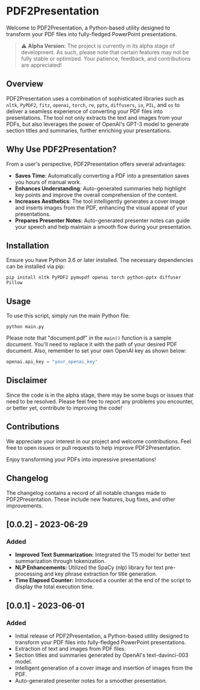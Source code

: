 # PDF2Presentation

Welcome to PDF2Presentation, a Python-based utility designed to transform your PDF files into fully-fledged PowerPoint presentations.

> :warning: **Alpha Version:** The project is currently in its alpha stage of development. As such, please note that certain features may not be fully stable or optimized. Your patience, feedback, and contributions are appreciated!

## Overview

PDF2Presentation uses a combination of sophisticated libraries such as `nltk`, `PyPDF2`, `fitz`, `openai`, `torch`, `re`, `pptx`, `diffusers`, `io`, `PIL`, and `os` to deliver a seamless experience of converting your PDF files into presentations. The tool not only extracts the text and images from your PDFs, but also leverages the power of OpenAI's GPT-3 model to generate section titles and summaries, further enriching your presentations.

## Why Use PDF2Presentation?

From a user's perspective, PDF2Presentation offers several advantages:

- **Saves Time**: Automatically converting a PDF into a presentation saves you hours of manual work.
- **Enhances Understanding**: Auto-generated summaries help highlight key points and improve the overall comprehension of the content.
- **Increases Aesthetics**: The tool intelligently generates a cover image and inserts images from the PDF, enhancing the visual appeal of your presentations.
- **Prepares Presenter Notes**: Auto-generated presenter notes can guide your speech and help maintain a smooth flow during your presentation.
  
## Installation

Ensure you have Python 3.6 or later installed. The necessary dependencies can be installed via pip:

```shell
pip install nltk PyPDF2 pymupdf openai torch python-pptx diffuser Pillow
```

## Usage

To use this script, simply run the main Python file:

```shell
python main.py
```

Please note that "document.pdf" in the `main()` function is a sample document. You'll need to replace it with the path of your desired PDF document. Also, remember to set your own OpenAI key as shown below:

```python
openai.api_key = "your_openai_key"
```

## Disclaimer

Since the code is in the alpha stage, there may be some bugs or issues that need to be resolved. Please feel free to report any problems you encounter, or better yet, contribute to improving the code!

## Contributions

We appreciate your interest in our project and welcome contributions. Feel free to open issues or pull requests to help improve PDF2Presentation.

Enjoy transforming your PDFs into impressive presentations!

## Changelog

The changelog contains a record of all notable changes made to PDF2Presentation. These include new features, bug fixes, and other improvements. 

## [0.0.2] - 2023-06-29

### Added
- **Improved Text Summarization:** Integrated the T5 model for better text summarization through tokenization.
- **NLP Enhancements:** Utilized the SpaCy (nlp) library for text pre-processing and key phrase extraction for title generation.
- **Time Elapsed Counter:** Introduced a counter at the end of the script to display the total execution time.

## [0.0.1] - 2023-06-01

### Added
- Initial release of PDF2Presentation, a Python-based utility designed to transform your PDF files into fully-fledged PowerPoint presentations.
- Extraction of text and images from PDF files.
- Section titles and summaries generated by OpenAI's text-davinci-003 model.
- Intelligent generation of a cover image and insertion of images from the PDF.
- Auto-generated presenter notes for a smoother presentation.
